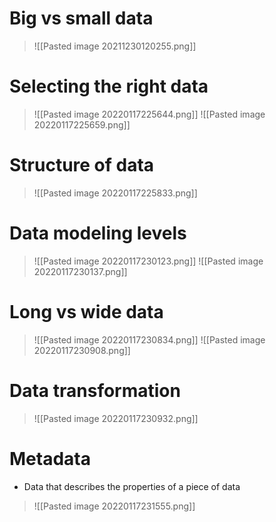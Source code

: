 # Big vs small data
>![[Pasted image 20211230120255.png]]

# Selecting the right data
>![[Pasted image 20220117225644.png]]
>![[Pasted image 20220117225659.png]]

# Structure of data
>![[Pasted image 20220117225833.png]]

# Data modeling levels
>![[Pasted image 20220117230123.png]]
>![[Pasted image 20220117230137.png]]

# Long vs wide data
>![[Pasted image 20220117230834.png]]
>![[Pasted image 20220117230908.png]]

# Data transformation
>![[Pasted image 20220117230932.png]]

# Metadata
- Data that describes the properties of a piece of data
>![[Pasted image 20220117231555.png]]